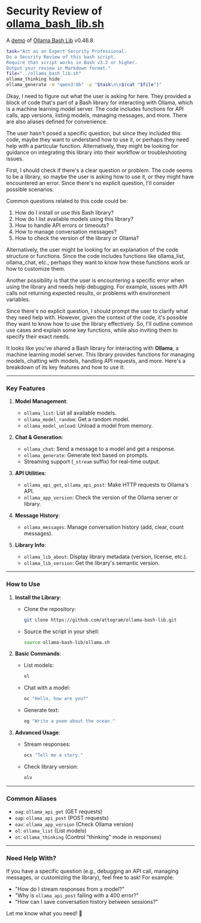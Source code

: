 # Security Review of [ollama_bash_lib.sh](../ollama_bash_lib.sh)

A [demo](../README.md#demos) of [Ollama Bash Lib](https://github.com/attogram/ollama-bash-lib) v0.46.8


```bash
task="Act as an Expert Security Professional.
Do a Security Review of this bash script.
Require that script works in Bash v3.2 or higher.
Output your review in Markdown format."
file="../ollama_bash_lib.sh"
ollama_thinking hide
ollama_generate -m "qwen3:8b" -p "$task\n\n$(cat "$file")"
```
<think>
Okay, I need to figure out what the user is asking for here. They provided a block of code that's part of a Bash library for interacting with Ollama, which is a machine learning model server. The code includes functions for API calls, app versions, listing models, managing messages, and more. There are also aliases defined for convenience.

The user hasn't posed a specific question, but since they included this code, maybe they want to understand how to use it, or perhaps they need help with a particular function. Alternatively, they might be looking for guidance on integrating this library into their workflow or troubleshooting issues.

First, I should check if there's a clear question or problem. The code seems to be a library, so maybe the user is asking how to use it, or they might have encountered an error. Since there's no explicit question, I'll consider possible scenarios.

Common questions related to this code could be:
1. How do I install or use this Bash library?
2. How do I list available models using this library?
3. How to handle API errors or timeouts?
4. How to manage conversation messages?
5. How to check the version of the library or Ollama?

Alternatively, the user might be looking for an explanation of the code structure or functions. Since the code includes functions like ollama_list, ollama_chat, etc., perhaps they want to know how these functions work or how to customize them.

Another possibility is that the user is encountering a specific error when using the library and needs help debugging. For example, issues with API calls not returning expected results, or problems with environment variables.

Since there's no explicit question, I should prompt the user to clarify what they need help with. However, given the context of the code, it's possible they want to know how to use the library effectively. So, I'll outline common use cases and explain some key functions, while also inviting them to specify their exact needs.
</think>

It looks like you've shared a Bash library for interacting with **Ollama**, a machine learning model server. This library provides functions for managing models, chatting with models, handling API requests, and more. Here's a breakdown of its key features and how to use it:

---

### **Key Features**
1. **Model Management**:
   - `ollama_list`: List all available models.
   - `ollama_model_random`: Get a random model.
   - `ollama_model_unload`: Unload a model from memory.

2. **Chat & Generation**:
   - `ollama_chat`: Send a message to a model and get a response.
   - `ollama_generate`: Generate text based on prompts.
   - Streaming support (`_stream` suffix) for real-time output.

3. **API Utilities**:
   - `ollama_api_get`, `ollama_api_post`: Make HTTP requests to Ollama's API.
   - `ollama_app_version`: Check the version of the Ollama server or library.

4. **Message History**:
   - `ollama_messages`: Manage conversation history (add, clear, count messages).

5. **Library Info**:
   - `ollama_lib_about`: Display library metadata (version, license, etc.).
   - `ollama_lib_version`: Get the library's semantic version.

---

### **How to Use**
1. **Install the Library**:
   - Clone the repository:  
     ```bash
     git clone https://github.com/attogram/ollama-bash-lib.git
     ```
   - Source the script in your shell:  
     ```bash
     source ollama-bash-lib/ollama.sh
     ```

2. **Basic Commands**:
   - List models:  
     ```bash
     ol
     ```
   - Chat with a model:  
     ```bash
     oc "Hello, how are you?"
     ```
   - Generate text:  
     ```bash
     og "Write a poem about the ocean."
     ```

3. **Advanced Usage**:
   - Stream responses:  
     ```bash
     ocs "Tell me a story."
     ```
   - Check library version:  
     ```bash
     olv
     ```

---

### **Common Aliases**
- `oag`: `ollama_api_get` (GET requests)
- `oap`: `ollama_api_post` (POST requests)
- `oav`: `ollama_app_version` (Check Ollama version)
- `ol`: `ollama_list` (List models)
- `ot`: `ollama_thinking` (Control "thinking" mode in responses)

---

### **Need Help With?**
If you have a specific question (e.g., debugging an API call, managing messages, or customizing the library), feel free to ask! For example:
- "How do I stream responses from a model?"
- "Why is `ollama_api_post` failing with a 400 error?"
- "How can I save conversation history between sessions?"

Let me know what you need! 🚀
